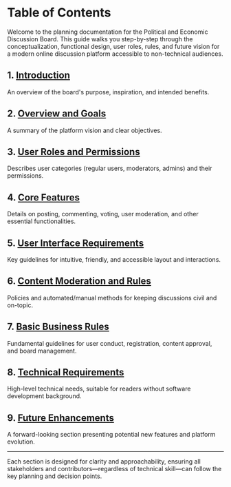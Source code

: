 # Table of Contents

Welcome to the planning documentation for the Political and Economic Discussion Board. This guide walks you step-by-step through the conceptualization, functional design, user roles, rules, and future vision for a modern online discussion platform accessible to non-technical audiences.

## 1. [Introduction](./01_introduction.md)
An overview of the board's purpose, inspiration, and intended benefits.

## 2. [Overview and Goals](./02_overview_and_goals.md)
A summary of the platform vision and clear objectives.

## 3. [User Roles and Permissions](./03_user_roles_and_permissions.md)
Describes user categories (regular users, moderators, admins) and their permissions.

## 4. [Core Features](./04_core_features.md)
Details on posting, commenting, voting, user moderation, and other essential functionalities.

## 5. [User Interface Requirements](./05_user_interface_requirements.md)
Key guidelines for intuitive, friendly, and accessible layout and interactions.

## 6. [Content Moderation and Rules](./06_content_moderation_and_rules.md)
Policies and automated/manual methods for keeping discussions civil and on-topic.

## 7. [Basic Business Rules](./07_basic_business_rules.md)
Fundamental guidelines for user conduct, registration, content approval, and board management.

## 8. [Technical Requirements](./08_technical_requirements.md)
High-level technical needs, suitable for readers without software development background.

## 9. [Future Enhancements](./09_future_enhancements.md)
A forward-looking section presenting potential new features and platform evolution.

---
Each section is designed for clarity and approachability, ensuring all stakeholders and contributors—regardless of technical skill—can follow the key planning and decision points.